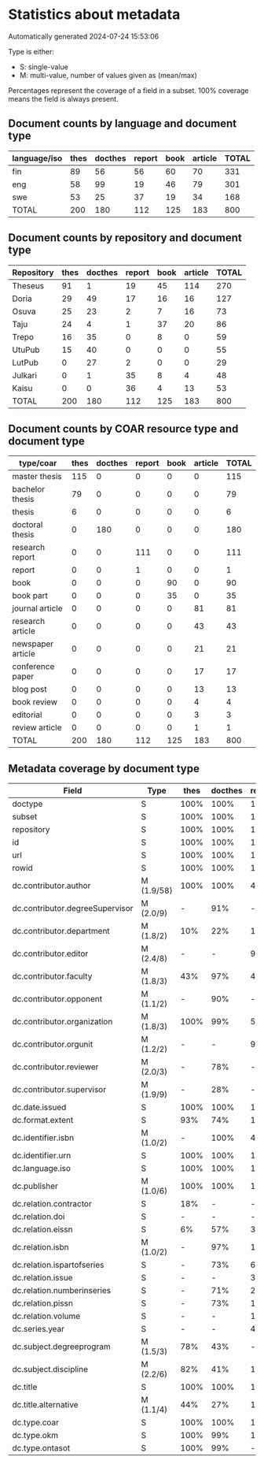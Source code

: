 # Statistics about metadata

Automatically generated 2024-07-24 15:53:06

Type is either:
 * S: single-value
 * M: multi-value, number of values given as (mean/max)

Percentages represent the coverage of a field in a subset. 100% coverage means the field is always present.

## Document counts by language and document type

| language/iso   |   thes |   docthes |   report |   book |   article |   TOTAL |
|----------------|--------|-----------|----------|--------|-----------|---------|
| fin            |     89 |        56 |       56 |     60 |        70 |     331 |
| eng            |     58 |        99 |       19 |     46 |        79 |     301 |
| swe            |     53 |        25 |       37 |     19 |        34 |     168 |
| TOTAL          |    200 |       180 |      112 |    125 |       183 |     800 |

## Document counts by repository and document type

| Repository   |   thes |   docthes |   report |   book |   article |   TOTAL |
|--------------|--------|-----------|----------|--------|-----------|---------|
| Theseus      |     91 |         1 |       19 |     45 |       114 |     270 |
| Doria        |     29 |        49 |       17 |     16 |        16 |     127 |
| Osuva        |     25 |        23 |        2 |      7 |        16 |      73 |
| Taju         |     24 |         4 |        1 |     37 |        20 |      86 |
| Trepo        |     16 |        35 |        0 |      8 |         0 |      59 |
| UtuPub       |     15 |        40 |        0 |      0 |         0 |      55 |
| LutPub       |      0 |        27 |        2 |      0 |         0 |      29 |
| Julkari      |      0 |         1 |       35 |      8 |         4 |      48 |
| Kaisu        |      0 |         0 |       36 |      4 |        13 |      53 |
| TOTAL        |    200 |       180 |      112 |    125 |       183 |     800 |

## Document counts by COAR resource type and document type

| type/coar         |   thes |   docthes |   report |   book |   article |   TOTAL |
|-------------------|--------|-----------|----------|--------|-----------|---------|
| master thesis     |    115 |         0 |        0 |      0 |         0 |     115 |
| bachelor thesis   |     79 |         0 |        0 |      0 |         0 |      79 |
| thesis            |      6 |         0 |        0 |      0 |         0 |       6 |
| doctoral thesis   |      0 |       180 |        0 |      0 |         0 |     180 |
| research report   |      0 |         0 |      111 |      0 |         0 |     111 |
| report            |      0 |         0 |        1 |      0 |         0 |       1 |
| book              |      0 |         0 |        0 |     90 |         0 |      90 |
| book part         |      0 |         0 |        0 |     35 |         0 |      35 |
| journal article   |      0 |         0 |        0 |      0 |        81 |      81 |
| research article  |      0 |         0 |        0 |      0 |        43 |      43 |
| newspaper article |      0 |         0 |        0 |      0 |        21 |      21 |
| conference paper  |      0 |         0 |        0 |      0 |        17 |      17 |
| blog post         |      0 |         0 |        0 |      0 |        13 |      13 |
| book review       |      0 |         0 |        0 |      0 |         4 |       4 |
| editorial         |      0 |         0 |        0 |      0 |         3 |       3 |
| review article    |      0 |         0 |        0 |      0 |         1 |       1 |
| TOTAL             |    200 |       180 |      112 |    125 |       183 |     800 |

## Metadata coverage by document type

| Field                           | Type       | thes   | docthes   | report   | book   | article   |
|---------------------------------|------------|--------|-----------|----------|--------|-----------|
| doctype                         | S          | 100%   | 100%      | 100%     | 100%   | 100%      |
| subset                          | S          | 100%   | 100%      | 100%     | 100%   | 100%      |
| repository                      | S          | 100%   | 100%      | 100%     | 100%   | 100%      |
| id                              | S          | 100%   | 100%      | 100%     | 100%   | 100%      |
| url                             | S          | 100%   | 100%      | 100%     | 100%   | 100%      |
| rowid                           | S          | 100%   | 100%      | 100%     | 100%   | 100%      |
| dc.contributor.author           | M (1.9/58) | 100%   | 100%      | 48%      | 62%    | 97%       |
| dc.contributor.degreeSupervisor | M (2.0/9)  | -      | 91%       | -        | -      | -         |
| dc.contributor.department       | M (1.8/2)  | 10%    | 22%       | 1%       | 6%     | 8%        |
| dc.contributor.editor           | M (2.4/8)  | -      | -         | 9%       | 57%    | 10%       |
| dc.contributor.faculty          | M (1.8/3)  | 43%    | 97%       | 4%       | 6%     | 9%        |
| dc.contributor.opponent         | M (1.1/2)  | -      | 90%       | -        | -      | -         |
| dc.contributor.organization     | M (1.8/3)  | 100%   | 99%       | 52%      | 68%    | 74%       |
| dc.contributor.orgunit          | M (1.2/2)  | -      | -         | 9%       | 1%     | -         |
| dc.contributor.reviewer         | M (2.0/3)  | -      | 78%       | -        | -      | -         |
| dc.contributor.supervisor       | M (1.9/9)  | -      | 28%       | -        | -      | -         |
| dc.date.issued                  | S          | 100%   | 100%      | 100%     | 98%    | 99%       |
| dc.format.extent                | S          | 93%    | 74%       | 100%     | 93%    | 84%       |
| dc.identifier.isbn              | M (1.0/2)  | -      | 100%      | 46%      | 68%    | 11%       |
| dc.identifier.urn               | S          | 100%   | 100%      | 100%     | 100%   | 98%       |
| dc.language.iso                 | S          | 100%   | 100%      | 100%     | 100%   | 100%      |
| dc.publisher                    | M (1.0/6)  | 100%   | 100%      | 100%     | 100%   | 100%      |
| dc.relation.contractor          | S          | 18%    | -         | -        | -      | -         |
| dc.relation.doi                 | S          | -      | -         | -        | 15%    | 26%       |
| dc.relation.eissn               | S          | 6%     | 57%       | 35%      | 10%    | 12%       |
| dc.relation.isbn                | M (1.0/2)  | -      | 97%       | 10%      | 46%    | 3%        |
| dc.relation.ispartofseries      | S          | -      | 73%       | 61%      | 15%    | 7%        |
| dc.relation.issue               | S          | -      | -         | 3%       | 3%     | 22%       |
| dc.relation.numberinseries      | S          | -      | 71%       | 25%      | 12%    | 21%       |
| dc.relation.pissn               | S          | -      | 73%       | 18%      | 6%     | 3%        |
| dc.relation.volume              | S          | -      | -         | 1%       | 2%     | 27%       |
| dc.series.year                  | S          | -      | -         | 44%      | 5%     | 28%       |
| dc.subject.degreeprogram        | M (1.5/3)  | 78%    | 43%       | -        | -      | -         |
| dc.subject.discipline           | M (2.2/6)  | 82%    | 41%       | 1%       | 5%     | 9%        |
| dc.title                        | S          | 100%   | 100%      | 100%     | 100%   | 100%      |
| dc.title.alternative            | M (1.1/4)  | 44%    | 27%       | 15%      | 7%     | 4%        |
| dc.type.coar                    | S          | 100%   | 100%      | 100%     | 100%   | 100%      |
| dc.type.okm                     | S          | 100%   | 99%       | 100%     | 95%    | 98%       |
| dc.type.ontasot                 | S          | 100%   | 99%       | -        | -      | -         |

